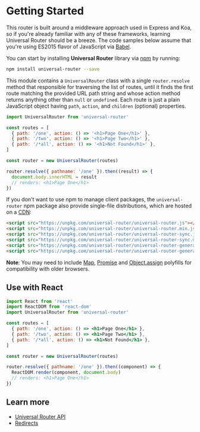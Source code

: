 # Getting Started

This router is built around a middleware approach used in Express and Koa, so if you're already
familiar with any of these frameworks, learning Universal Router should be a breeze. The code
samples below assume that you're using ES2015 flavor of JavaScript via [Babel](http://babeljs.io/).

You can start by installing **Universal Router** library via [npm](https://www.npmjs.com/package/universal-router)
by running:

```sh
npm install universal-router --save
```

This module contains a `UniversalRouter` class with a single `router.resolve` method that responsible for traversing
the list of routes, until it finds the first route matching the provided URL path string and whose action method
returns anything other than `null` or `undefined`. Each route is just a plain JavaScript object having `path`,
`action`, and `children` (optional) properties.

```js
import UniversalRouter from 'universal-router'

const routes = [
  { path: '/one', action: () => '<h1>Page One</h1>' },
  { path: '/two', action: () => '<h1>Page Two</h1>' },
  { path: '/*all', action: () => '<h1>Not Found</h1>' },
]

const router = new UniversalRouter(routes)

router.resolve({ pathname: '/one' }).then((result) => {
  document.body.innerHTML = result
  // renders: <h1>Page One</h1>
})
```

If you don't want to use npm to manage client packages, the `universal-router` npm package
also provide single-file distributions, which are hosted on a [CDN](https://unpkg.com/):

```html
<script src="https://unpkg.com/universal-router/universal-router.js"></script>
<script src="https://unpkg.com/universal-router/universal-router.min.js"></script>
<script src="https://unpkg.com/universal-router/universal-router-sync.js"></script>
<script src="https://unpkg.com/universal-router/universal-router-sync.min.js"></script>
<script src="https://unpkg.com/universal-router/universal-router-generate-urls.js"></script>
<script src="https://unpkg.com/universal-router/universal-router-generate-urls.min.js"></script>
```

**Note**: You may need to include
[Map](https://developer.mozilla.org/en-US/docs/Web/JavaScript/Reference/Global_Objects/Map),
[Promise](https://developer.mozilla.org/en-US/docs/Web/JavaScript/Reference/Global_Objects/Promise) and
[Object.assign](https://developer.mozilla.org/en-US/docs/Web/JavaScript/Reference/Global_Objects/Object/assign)
polyfills for compatibility with older browsers.

## Use with React

```jsx
import React from 'react'
import ReactDOM from 'react-dom'
import UniversalRouter from 'universal-router'

const routes = [
  { path: '/one', action: () => <h1>Page One</h1> },
  { path: '/two', action: () => <h1>Page Two</h1> },
  { path: '/*all', action: () => <h1>Not Found</h1> },
]

const router = new UniversalRouter(routes)

router.resolve({ pathname: '/one' }).then((component) => {
  ReactDOM.render(component, document.body)
  // renders: <h1>Page One</h1>
})
```

## Learn more

- [Universal Router API](https://github.com/kriasoft/universal-router/blob/master/docs/api.md)
- [Redirects](https://github.com/kriasoft/universal-router/blob/master/docs/redirects.md)

